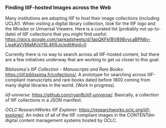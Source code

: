 ### Finding IIIF-hosted Images across the Web

Many institutions are adopting IIIF to host their image collections (including UCLA!). When visiting a digital library collection, look for the IIIF logo and the Mirador or Universal Viewers. Here is a curated list (probably not up-to-date) of IIIF collections that you might find useful: https://docs.google.com/spreadsheets/d/1apQKFkfBV89BvycaBPN6v-LjeaKaVVMaMUsY6L4KRJo/edit#gid=0

Currently there is no way to search across all IIIF-hosted content, but there are a few initiatives underway that are working to get us closer to this goal:

Biblissima's *IIIF Collection - Manuscripts and Rare Books*: https://iiif.biblissima.fr/collections/. A prototype for searching across IIIF-compliant manuscripts and rare books dated before 1800 coming from many digital libraries in the world. (Work in progress).

*iiif-universe*: https://github.com/ryanfb/iiif-universe/. Basically, a collection of IIIF collections in a JSON manifest.

*OCLC ResearchWorks IIIF Explorer*: https://researchworks.oclc.org/iiif-explorer/. An index of all of the IIIF compliant images in the CONTENTdm digital content management systems hosted by OCLC.

